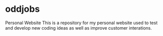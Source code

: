 # oddjobs
Personal Website
This is a repository for my personal website used to test and develop new coding ideas as well as improve customer interations.
